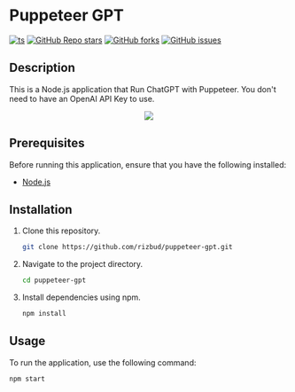 # Puppeteer GPT

[![ts](https://badgen.net/badge/-/TypeScript/blue?icon=typescript&label)](https://www.typescriptlang.org)
[![GitHub Repo stars](https://img.shields.io/github/stars/rizbud/puppeteer-gpt)](https://github.com/rizbud/puppeteer-gpt/stargazers)
[![GitHub forks](https://img.shields.io/github/forks/rizbud/puppeteer-gpt)](https://github.com/rizbud/puppeteer-gpt/network/members)
[![GitHub issues](https://img.shields.io/github/issues/rizbud/puppeteer-gpt)](https://github.com/rizbud/puppeteer-gpt/issues)

## Description
This is a Node.js application that Run ChatGPT with Puppeteer. You don't need to have an OpenAI API Key to use.

<p align="center">
  <img src="https://github.com/rizbud/puppeteer-gpt/assets/67543151/e1292f89-59b7-4fdf-8b41-e1921b0ca429" />
</p>

## Prerequisites
Before running this application, ensure that you have the following installed:
- [Node.js](https://nodejs.org/)

## Installation
1. Clone this repository.
   ```bash
   git clone https://github.com/rizbud/puppeteer-gpt.git
   ```

2. Navigate to the project directory.
   ```bash
   cd puppeteer-gpt
   ```

4. Install dependencies using npm.
   ```bash
   npm install
   ```

## Usage
To run the application, use the following command:

```
npm start
```
